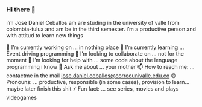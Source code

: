 ### Hi there 👋

i’m Jose Daniel Ceballos
am are studing in the university of valle from colombia-tulua and am be in the third semester.
i’m a productive person and with attitud to learn new things

🔭 I’m currently working on … in nothing place
🌱 I’m currently learning … Event driving programming
👯 I’m looking to collaborate on … not for the moment
🤔 I’m looking for help with … some code about the lenguage programming i know
💬 Ask me about … your mother
📫 How to reach me: … contactme in the mail jose.daniel.ceballos@correounivalle.edu.co
😄 Pronouns: … productive, responsible (in some cases), provision to learn… maybe later finish this shit
⚡ Fun fact: … see series, movies and plays videogames
